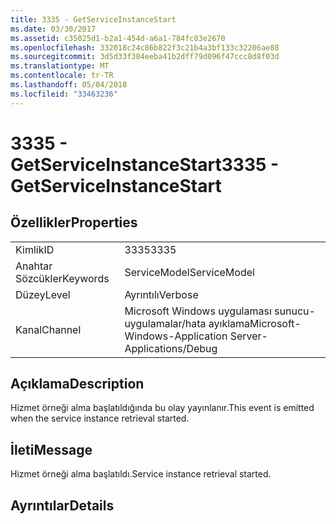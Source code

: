 ```yaml
---
title: 3335 - GetServiceInstanceStart
ms.date: 03/30/2017
ms.assetid: c35025d1-b2a1-454d-a6a1-784fc03e2670
ms.openlocfilehash: 332018c24c86b822f3c21b4a3bf133c32206ae88
ms.sourcegitcommit: 3d5d33f384eeba41b2dff79d096f47ccc8d8f03d
ms.translationtype: MT
ms.contentlocale: tr-TR
ms.lasthandoff: 05/04/2018
ms.locfileid: "33463236"
---
```

# <a name="3335---getserviceinstancestart"></a><span data-ttu-id="756b6-102">3335 - GetServiceInstanceStart</span><span class="sxs-lookup"><span data-stu-id="756b6-102">3335 - GetServiceInstanceStart</span></span>
## <a name="properties"></a><span data-ttu-id="756b6-103">Özellikler</span><span class="sxs-lookup"><span data-stu-id="756b6-103">Properties</span></span>  
  
|||  
|-|-|  
|<span data-ttu-id="756b6-104">Kimlik</span><span class="sxs-lookup"><span data-stu-id="756b6-104">ID</span></span>|<span data-ttu-id="756b6-105">3335</span><span class="sxs-lookup"><span data-stu-id="756b6-105">3335</span></span>|  
|<span data-ttu-id="756b6-106">Anahtar Sözcükler</span><span class="sxs-lookup"><span data-stu-id="756b6-106">Keywords</span></span>|<span data-ttu-id="756b6-107">ServiceModel</span><span class="sxs-lookup"><span data-stu-id="756b6-107">ServiceModel</span></span>|  
|<span data-ttu-id="756b6-108">Düzey</span><span class="sxs-lookup"><span data-stu-id="756b6-108">Level</span></span>|<span data-ttu-id="756b6-109">Ayrıntılı</span><span class="sxs-lookup"><span data-stu-id="756b6-109">Verbose</span></span>|  
|<span data-ttu-id="756b6-110">Kanal</span><span class="sxs-lookup"><span data-stu-id="756b6-110">Channel</span></span>|<span data-ttu-id="756b6-111">Microsoft Windows uygulaması sunucu-uygulamalar/hata ayıklama</span><span class="sxs-lookup"><span data-stu-id="756b6-111">Microsoft-Windows-Application Server-Applications/Debug</span></span>|  
  
## <a name="description"></a><span data-ttu-id="756b6-112">Açıklama</span><span class="sxs-lookup"><span data-stu-id="756b6-112">Description</span></span>  
 <span data-ttu-id="756b6-113">Hizmet örneği alma başlatıldığında bu olay yayınlanır.</span><span class="sxs-lookup"><span data-stu-id="756b6-113">This event is emitted when the service instance retrieval started.</span></span>  
  
## <a name="message"></a><span data-ttu-id="756b6-114">İleti</span><span class="sxs-lookup"><span data-stu-id="756b6-114">Message</span></span>  
 <span data-ttu-id="756b6-115">Hizmet örneği alma başlatıldı.</span><span class="sxs-lookup"><span data-stu-id="756b6-115">Service instance retrieval started.</span></span>  
  
## <a name="details"></a><span data-ttu-id="756b6-116">Ayrıntılar</span><span class="sxs-lookup"><span data-stu-id="756b6-116">Details</span></span>

